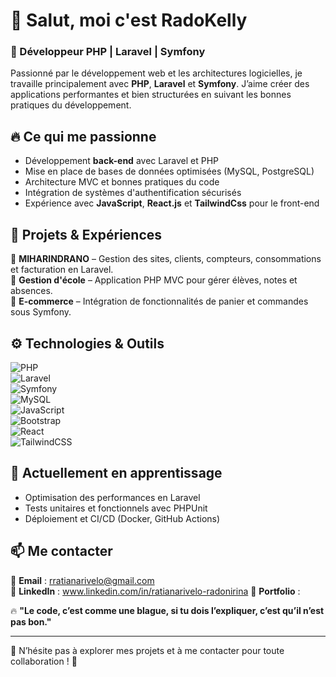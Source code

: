 # 👋 Salut, moi c'est RadoKelly  

### 🚀 Développeur PHP | Laravel | Symfony  

Passionné par le développement web et les architectures logicielles, je travaille principalement avec **PHP**, **Laravel** et **Symfony**. J’aime créer des applications performantes et bien structurées en suivant les bonnes pratiques du développement.  

## 🔥 Ce qui me passionne  

- Développement **back-end** avec Laravel et PHP  
- Mise en place de bases de données optimisées (MySQL, PostgreSQL)  
- Architecture MVC et bonnes pratiques du code  
- Intégration de systèmes d'authentification sécurisés  
- Expérience avec **JavaScript**, **React.js** et **TailwindCss** pour le front-end  

## 📌 Projets & Expériences  

🎯 **MIHARINDRANO** – Gestion des sites, clients, compteurs, consommations et facturation en Laravel.  
🎯 **Gestion d'école** – Application PHP MVC pour gérer élèves, notes et absences.  
🎯 **E-commerce** – Intégration de fonctionnalités de panier et commandes sous Symfony.  

## ⚙️ Technologies & Outils  

![PHP](https://img.shields.io/badge/PHP-777BB4?style=for-the-badge&logo=php&logoColor=white)  
![Laravel](https://img.shields.io/badge/Laravel-FF2D20?style=for-the-badge&logo=laravel&logoColor=white)  
![Symfony](https://img.shields.io/badge/Symfony-000000?style=for-the-badge&logo=symfony&logoColor=white)  
![MySQL](https://img.shields.io/badge/MySQL-4479A1?style=for-the-badge&logo=mysql&logoColor=white)  
![JavaScript](https://img.shields.io/badge/JavaScript-F7DF1E?style=for-the-badge&logo=javascript&logoColor=black)  
![Bootstrap](https://img.shields.io/badge/Bootstrap-7952B3?style=for-the-badge&logo=bootstrap&logoColor=white)  
![React](https://img.shields.io/badge/React-61DAFB?style=for-the-badge&logo=react&logoColor=black)  
![TailwindCSS](https://img.shields.io/badge/Tailwind_CSS-38B2AC?style=for-the-badge&logo=tailwind-css&logoColor=white)  


## 🌱 Actuellement en apprentissage  

- Optimisation des performances en Laravel  
- Tests unitaires et fonctionnels avec PHPUnit  
- Déploiement et CI/CD (Docker, GitHub Actions)  

## 📫 Me contacter  

📧 **Email** : rratianarivelo@gmail.com  
💼 **LinkedIn** : www.linkedin.com/in/ratianarivelo-radonirina 
🚀 **Portfolio** :   

🔥 **"Le code, c’est comme une blague, si tu dois l’expliquer, c’est qu’il n’est pas bon."**  

---

🌟 N’hésite pas à explorer mes projets et à me contacter pour toute collaboration ! 🚀  

